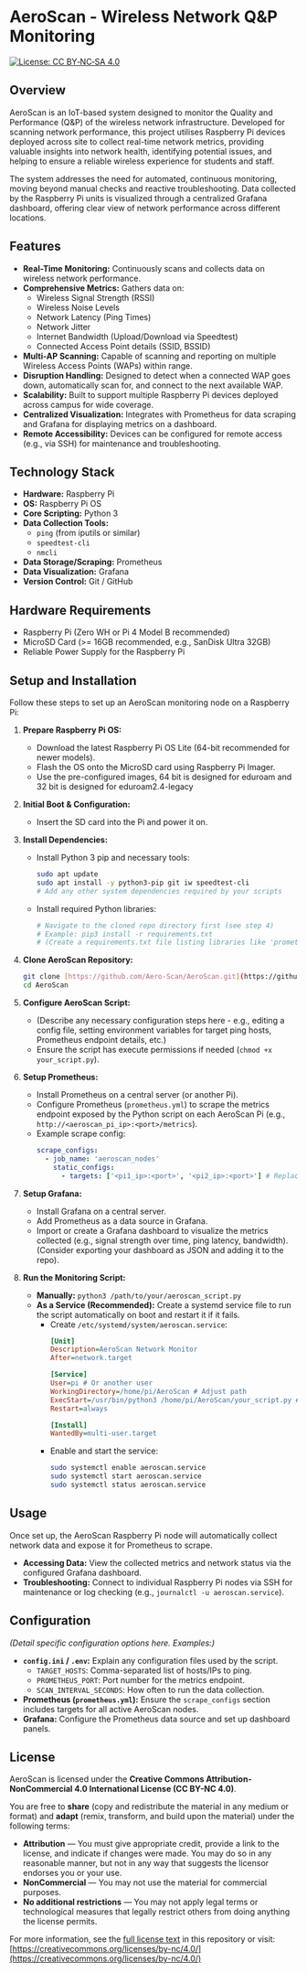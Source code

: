 # AeroScan - Wireless Network Q&P Monitoring

[![License: CC BY‑NC‑SA 4.0](https://img.shields.io/badge/License‑CC_BY--NC--SA_4.0‑lightgrey.svg)](https://creativecommons.org/licenses/by-nc-sa/4.0/)

## Overview

AeroScan is an IoT-based system designed to monitor the Quality and Performance (Q&P) of the wireless network infrastructure. Developed for scanning network performance, this project utilises Raspberry Pi devices deployed across site to collect real-time network metrics, providing valuable insights into network health, identifying potential issues, and helping to ensure a reliable wireless experience for students and staff.

The system addresses the need for automated, continuous monitoring, moving beyond manual checks and reactive troubleshooting. Data collected by the Raspberry Pi units is visualized through a centralized Grafana dashboard, offering clear view of network performance across different locations.

## Features

* **Real-Time Monitoring:** Continuously scans and collects data on wireless network performance.
* **Comprehensive Metrics:** Gathers data on:
    * Wireless Signal Strength (RSSI)
    * Wireless Noise Levels
    * Network Latency (Ping Times)
    * Network Jitter
    * Internet Bandwidth (Upload/Download via Speedtest)
    * Connected Access Point details (SSID, BSSID)
* **Multi-AP Scanning:** Capable of scanning and reporting on multiple Wireless Access Points (WAPs) within range.
* **Disruption Handling:** Designed to detect when a connected WAP goes down, automatically scan for, and connect to the next available WAP.
* **Scalability:** Built to support multiple Raspberry Pi devices deployed across campus for wide coverage.
* **Centralized Visualization:** Integrates with Prometheus for data scraping and Grafana for displaying metrics on a dashboard.
* **Remote Accessibility:** Devices can be configured for remote access (e.g., via SSH) for maintenance and troubleshooting.

## Technology Stack

* **Hardware:** Raspberry Pi
* **OS:** Raspberry Pi OS 
* **Core Scripting:** Python 3
* **Data Collection Tools:**
    * `ping` (from iputils or similar)
    * `speedtest-cli`
    * `nmcli`
* **Data Storage/Scraping:** Prometheus
* **Data Visualization:** Grafana
* **Version Control:** Git / GitHub

## Hardware Requirements

* Raspberry Pi (Zero WH or Pi 4 Model B recommended)
* MicroSD Card (>= 16GB recommended, e.g., SanDisk Ultra 32GB)
* Reliable Power Supply for the Raspberry Pi

## Setup and Installation

Follow these steps to set up an AeroScan monitoring node on a Raspberry Pi:

1.  **Prepare Raspberry Pi OS:**
    * Download the latest Raspberry Pi OS Lite (64-bit recommended for newer models).
    * Flash the OS onto the MicroSD card using Raspberry Pi Imager.
    * Use the pre-configured images, 64 bit is designed for eduroam and 32 bit is designed for eduroam2.4-legacy
2.  **Initial Boot & Configuration:**
    * Insert the SD card into the Pi and power it on.
3.  **Install Dependencies:**
    * Install Python 3 pip and necessary tools:
        ```bash
        sudo apt update
        sudo apt install -y python3-pip git iw speedtest-cli
        # Add any other system dependencies required by your scripts
        ```
    * Install required Python libraries:
        ```bash
        # Navigate to the cloned repo directory first (see step 4)
        # Example: pip3 install -r requirements.txt
        # (Create a requirements.txt file listing libraries like 'prometheus_client', etc.)
        ```

4.  **Clone AeroScan Repository:**
    ```bash
    git clone [https://github.com/Aero-Scan/AeroScan.git](https://github.com/Aero-Scan/AeroScan.git)
    cd AeroScan
    ```

5.  **Configure AeroScan Script:**
    * (Describe any necessary configuration steps here - e.g., editing a config file, setting environment variables for target ping hosts, Prometheus endpoint details, etc.)
    * Ensure the script has execute permissions if needed (`chmod +x your_script.py`).

6.  **Setup Prometheus:**
    * Install Prometheus on a central server (or another Pi).
    * Configure Prometheus (`prometheus.yml`) to scrape the metrics endpoint exposed by the Python script on each AeroScan Pi (e.g., `http://<aeroscan_pi_ip>:<port>/metrics`).
    * Example scrape config:
      ```yaml
      scrape_configs:
        - job_name: 'aeroscan_nodes'
          static_configs:
            - targets: ['<pi1_ip>:<port>', '<pi2_ip>:<port>'] # Replace with actual IPs/ports
      ```

7.  **Setup Grafana:**
    * Install Grafana on a central server.
    * Add Prometheus as a data source in Grafana.
    * Import or create a Grafana dashboard to visualize the metrics collected (e.g., signal strength over time, ping latency, bandwidth). (Consider exporting your dashboard as JSON and adding it to the repo).

8.  **Run the Monitoring Script:**
    * **Manually:** `python3 /path/to/your/aeroscan_script.py`
    * **As a Service (Recommended):** Create a systemd service file to run the script automatically on boot and restart it if it fails.
        * Create `/etc/systemd/system/aeroscan.service`:
          ```ini
          [Unit]
          Description=AeroScan Network Monitor
          After=network.target

          [Service]
          User=pi # Or another user
          WorkingDirectory=/home/pi/AeroScan # Adjust path
          ExecStart=/usr/bin/python3 /home/pi/AeroScan/your_script.py # Adjust path
          Restart=always

          [Install]
          WantedBy=multi-user.target
          ```
        * Enable and start the service:
          ```bash
          sudo systemctl enable aeroscan.service
          sudo systemctl start aeroscan.service
          sudo systemctl status aeroscan.service
          ```

## Usage

Once set up, the AeroScan Raspberry Pi node will automatically collect network data and expose it for Prometheus to scrape.

* **Accessing Data:** View the collected metrics and network status via the configured Grafana dashboard.
* **Troubleshooting:** Connect to individual Raspberry Pi nodes via SSH for maintenance or log checking (e.g., `journalctl -u aeroscan.service`).

## Configuration

*(Detail specific configuration options here. Examples:)*

* **`config.ini` / `.env`:** Explain any configuration files used by the script.
    * `TARGET_HOSTS`: Comma-separated list of hosts/IPs to ping.
    * `PROMETHEUS_PORT`: Port number for the metrics endpoint.
    * `SCAN_INTERVAL_SECONDS`: How often to run the data collection.
* **Prometheus (`prometheus.yml`):** Ensure the `scrape_configs` section includes targets for all active AeroScan nodes.
* **Grafana:** Configure the Prometheus data source and set up dashboard panels.

## License

AeroScan is licensed under the **Creative Commons Attribution-NonCommercial 4.0 International License (CC BY-NC 4.0)**.

You are free to **share** (copy and redistribute the material in any medium or format) and **adapt** (remix, transform, and build upon the material) under the following terms:

* **Attribution** — You must give appropriate credit, provide a link to the license, and indicate if changes were made. You may do so in any reasonable manner, but not in any way that suggests the licensor endorses you or your use.
* **NonCommercial** — You may not use the material for commercial purposes.
* **No additional restrictions** — You may not apply legal terms or technological measures that legally restrict others from doing anything the license permits.

For more information, see the [full license text](LICENSE) in this repository or visit:
[https://creativecommons.org/licenses/by-nc/4.0/](https://creativecommons.org/licenses/by-nc/4.0/)



